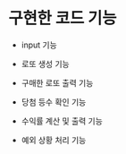 # 구현한 코드 기능

- input 기능 

- 로또 생성 기능 

- 구매한 로또 출력 기능 

- 당첨 등수 확인 기능 

- 수익률 계산 및 출력 기능 

- 예외 상황 처리 기능 


